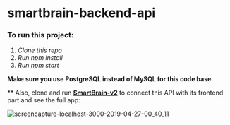 # smartbrain-backend-api

### To run this project:

1. *Clone this repo*
2. *Run npm install*
3. *Run npm start*

**Make sure you use PostgreSQL instead of MySQL for this code base.**

** Also, clone and run **[SmartBrain-v2](https://github.com/MalihaKabir/SmartBrain-v2)** to connect this API with its frontend part and see the full app:

![screencapture-localhost-3000-2019-04-27-00_40_11](https://user-images.githubusercontent.com/43598622/56923892-7a1c9e00-6aed-11e9-9bad-324a42949b69.jpg)
